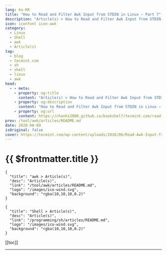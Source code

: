 ```yaml
---
lang: ko-KR
title: "How to Read and Filter Awk Input from STDIN in Linux – Part 7"
description: "Article(s) > How to Read and Filter Awk Input from STDIN in Linux – Part 7"
icon: iconfont icon-awk
category: 
  - Linux
  - Shell
  - awk
  - Article(s)
tag: 
  - blog
  - tecmint.com
  - sh
  - shell
  - linux
  - awk
head:
  - - meta:
    - property: og:title
      content: "Article(s) > How to Read and Filter Awk Input from STDIN in Linux – Part 7"
    - property: og:description
      content: "How to Read and Filter Awk Input from STDIN in Linux – Part 7"
    - property: og:url
      content: https://chanhi2000.github.io/bookshelf/tecmint.com/read-awk-input-from-stdin-in-linux.html
prev: /tool/awk/articles/README.md
date: 2020-08-09
isOriginal: false
cover: https://tecmint.com/wp-content/uploads/2016/06/Read-Awk-Input-from-STDIN.png
---
```


# {{ $frontmatter.title }}

```component VPCard
{
  "title": "awk > Article(s)",
  "desc": "Article(s)",
  "link": "/tool/awk/articles/README.md",
  "logo": "/images/ico-wind.svg",
  "background": "rgba(10,10,10,0.2)"
}
```

```component VPCard
{
  "title": "Shell > Article(s)",
  "desc": "Article(s)",
  "link": "/programming/sh/articles/README.md",
  "logo": "/images/ico-wind.svg",
  "background": "rgba(10,10,10,0.2)"
}
```

[[toc]]

---

<SiteInfo
  name="How to Read and Filter Awk Input from STDIN in Linux – Part 7"
  desc="In this Part 7 of Awk series, we shall look at few examples where you can filter the output of other commands instead of reading input from a file."
  url="https://tecmint.com/read-awk-input-from-stdin-in-linux"
  logo="https://tecmint.com/wp-content/uploads/2020/07/favicon.ico"
  preview="https://tecmint.com/wp-content/uploads/2016/06/Read-Awk-Input-from-STDIN.png"/>

<!-- TODO: 작성 -->
